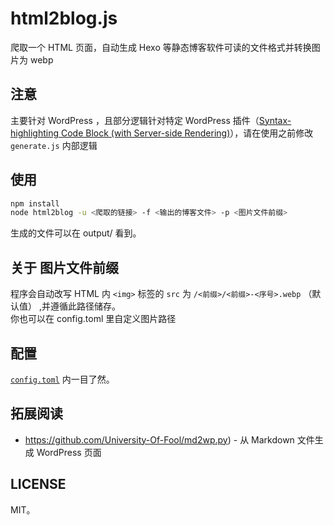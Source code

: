 # html2blog.js
爬取一个 HTML 页面，自动生成 Hexo 等静态博客软件可读的文件格式并转换图片为 webp

## 注意
主要针对 WordPress ，且部分逻辑针对特定 WordPress 插件（[Syntax-highlighting Code Block (with Server-side Rendering)](https://cn.wordpress.org/plugins/syntax-highlighting-code-block/)），请在使用之前修改 `generate.js` 内部逻辑

## 使用
```bash
npm install
node html2blog -u <爬取的链接> -f <输出的博客文件> -p <图片文件前缀>
```
生成的文件可以在 output/ 看到。

## 关于 图片文件前缀
程序会自动改写 HTML 内 `<img>` 标签的 `src` 为 `/<前缀>/<前缀>-<序号>.webp` （默认值） ,并遵循此路径储存。  
你也可以在 config.toml 里自定义图片路径

## 配置
<a href="/config.toml"><code>config.toml</code></a> 内一目了然。

## 拓展阅读
* https://github.com/University-Of-Fool/md2wp.py) - 从 Markdown 文件生成 WordPress 页面

## LICENSE
MIT。
